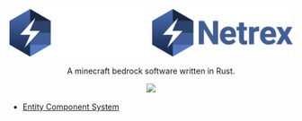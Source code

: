 <div align="center">
     <p>
          <img alt="Netrex" class="nd" width="250" src="https://raw.githubusercontent.com/NetrexMC/Netrex/master/assets/netrex_dark.png#gh-dark-mode-only" title="dark">
		  <img alt="Netrex" class="nl" width="250" src="https://raw.githubusercontent.com/NetrexMC/Netrex/master/assets/netrex_light.png" title="light">
    </p>
     <p>
          <p>A minecraft bedrock software written in Rust.</p>
            <a href="https://discord.gg/y4aWA5MQxK"><img src="https://img.shields.io/discord/846586369568800798.svg?label=&logo=discord&logoColor=ffffff&color=7389D8&labelColor=6A7EC2"></a>
     </p>
</div>

 - [Entity Component System](api/ecs/README.md)